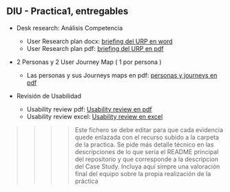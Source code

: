 ## DIU - Practica1, entregables


- Desk research: Análisis Competencia
    - User Research plan docx: [briefing del URP en word](https://github.com/DIU3-Mamallema/UX_CaseStudy/blob/2e6c291e13107612724d55f700ac19b5cb4bbab5/P1/Briefing%20Practica%201%20DIU.docx)
    - User Research plan pdf:  [briefing del URP en pdf](https://github.com/DIU3-Mamallema/UX_CaseStudy/blob/2e6c291e13107612724d55f700ac19b5cb4bbab5/P1/Briefing%20Practica%201%20DIU%20pdf.pdf)
  
- 2 Personas y 2 User Journey Map  ( 1 por persona )
    - Las personas y sus Journeys maps en pdf: [personas y journeys en pdf](https://github.com/DIU3-Mamallema/UX_CaseStudy/blob/89ca0c380963fec500eb06c24104dcd53ab19ecc/P1/Persona%20%26%20User%20Journey%20Map%20%5BDIU3.Mamallema%5D.pdf)
    
- Revisión de Usabilidad
    - Usability review pdf: [Usability review en pdf](https://github.com/DIU3-Mamallema/UX_CaseStudy/blob/8822a86507e69c83dddee6af1356cc1f9b1c744e/P1/USABILITY%20REVIEW%20%5BDIU3.Mamallema%5D%20pdf.pdf)
    - Usability review excel: [Usability review en excel](https://github.com/DIU3-Mamallema/UX_CaseStudy/blob/8822a86507e69c83dddee6af1356cc1f9b1c744e/P1/USABILITY%20REVIEW%20%5BDIU3.Mamallema%5D.xlsx)


>>>> Este fichero se debe editar para que cada evidencia quede enlazada con el recurso subido a la carpeta de la practica. Se pide más detalle técnico en las descripciones de lo que sería el README principal del repositorio y que corresponde a la descripcion del Case Study.
>>>> Incluya aquí simpre una valoración final del equipo sobre la propia realización de la práctica
